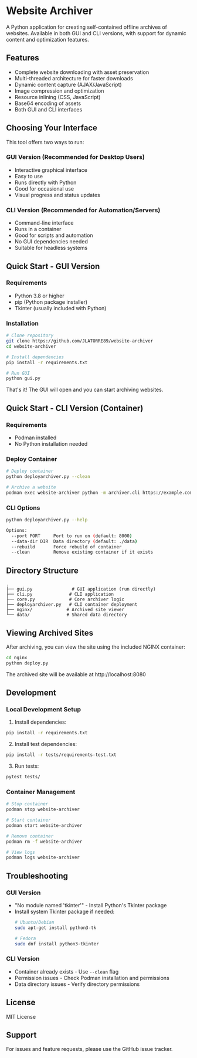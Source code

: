 # Website Archiver

A Python application for creating self-contained offline archives of websites. Available in both GUI and CLI versions, with support for dynamic content and optimization features.

## Features

- Complete website downloading with asset preservation
- Multi-threaded architecture for faster downloads
- Dynamic content capture (AJAX/JavaScript)
- Image compression and optimization
- Resource inlining (CSS, JavaScript)
- Base64 encoding of assets
- Both GUI and CLI interfaces

## Choosing Your Interface

This tool offers two ways to run:

### GUI Version (Recommended for Desktop Users)
- Interactive graphical interface
- Easy to use
- Runs directly with Python
- Good for occasional use
- Visual progress and status updates

### CLI Version (Recommended for Automation/Servers)
- Command-line interface
- Runs in a container
- Good for scripts and automation
- No GUI dependencies needed
- Suitable for headless systems

## Quick Start - GUI Version

### Requirements
- Python 3.8 or higher
- pip (Python package installer)
- Tkinter (usually included with Python)

### Installation
```bash
# Clone repository
git clone https://github.com/JLATORRE89/website-archiver
cd website-archiver

# Install dependencies
pip install -r requirements.txt

# Run GUI
python gui.py
```

That's it! The GUI will open and you can start archiving websites.

## Quick Start - CLI Version (Container)

### Requirements
- Podman installed
- No Python installation needed

### Deploy Container
```bash
# Deploy container
python deployarchiver.py --clean

# Archive a website
podman exec website-archiver python -m archiver.cli https://example.com -o /data/archive
```

### CLI Options
```bash
python deployarchiver.py --help

Options:
  --port PORT     Port to run on (default: 8000)
  --data-dir DIR  Data directory (default: ./data)
  --rebuild       Force rebuild of container
  --clean         Remove existing container if it exists
```

## Directory Structure

```
.
├── gui.py               # GUI application (run directly)
├── cli.py              # CLI application
├── core.py             # Core archiver logic
├── deployarchiver.py   # CLI container deployment
├── nginx/             # Archived site viewer
└── data/              # Shared data directory
```

## Viewing Archived Sites

After archiving, you can view the site using the included NGINX container:

```bash
cd nginx
python deploy.py
```

The archived site will be available at http://localhost:8080

## Development

### Local Development Setup

1. Install dependencies:
```bash
pip install -r requirements.txt
```

2. Install test dependencies:
```bash
pip install -r tests/requirements-test.txt
```

3. Run tests:
```bash
pytest tests/
```

### Container Management

```bash
# Stop container
podman stop website-archiver

# Start container
podman start website-archiver

# Remove container
podman rm -f website-archiver

# View logs
podman logs website-archiver
```

## Troubleshooting

### GUI Version
- "No module named 'tkinter'" - Install Python's Tkinter package
- Install system Tkinter package if needed:
  ```bash
  # Ubuntu/Debian
  sudo apt-get install python3-tk
  
  # Fedora
  sudo dnf install python3-tkinter
  ```

### CLI Version
- Container already exists - Use `--clean` flag
- Permission issues - Check Podman installation and permissions
- Data directory issues - Verify directory permissions

## License

MIT License

## Support

For issues and feature requests, please use the GitHub issue tracker.